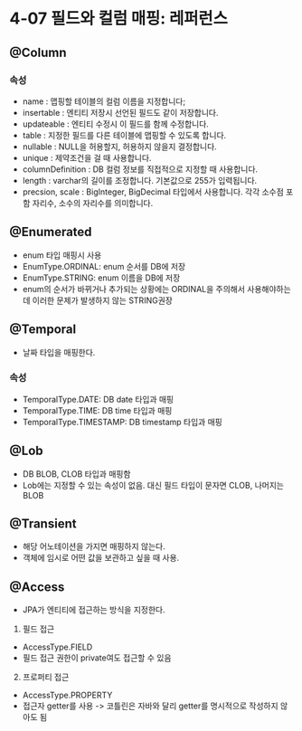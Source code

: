# 4-07 필드와 컬럼 매핑: 레퍼런스
## @Column
### 속성
* name : 맵핑할 테이블의 컬럼 이름을 지정합니다;
* insertable : 엔티티 저장시 선언된 필드도 같이 저장합니다.
* updateable : 엔티티 수정시 이 필드를 함께 수정합니다.
* table : 지정한 필드를 다른 테이블에 맵핑할 수 있도록 합니다.
* nullable : NULL을 허용할지, 허용하지 않을지 결정합니다.
* unique : 제약조건을 걸 때 사용합니다.
* columnDefinition : DB 컬럼 정보를 직접적으로 지정할 때 사용합니다.
* length : varchar의 길이를 조정합니다. 기본값으로 255가 입력됩니다.
* precsion, scale : BigInteger, BigDecimal 타입에서 사용합니다. 각각 소수점 포함 자리수, 소수의 자리수를 의미합니다.

## @Enumerated
* enum 타입 매핑시 사용
* EnumType.ORDINAL: enum 순서를 DB에 저장
* EnumType.STRING: enum 이름을 DB에 저장
* enum의 순서가 바뀌거나 추가되는 상황에는 ORDINAL을 주의해서 사용해야하는데 이러한 문제가 발생하지 않는 STRING권장

## @Temporal
* 날짜 타입을 매핑한다.
 ### 속성
* TemporalType.DATE: DB date 타입과 매핑
* TemporalType.TIME: DB time 타입과 매핑
* TemporalType.TIMESTAMP: DB timestamp 타입과 매핑

## @Lob
* DB BLOB, CLOB 타입과 매핑함
* Lob에는 지정할 수 있는 속성이 없음. 대신 필드 타입이 문자면 CLOB, 나머지는 BLOB

## @Transient
* 해당 어노테이션을 가지면 매핑하지 않는다.
* 객체에 임시로 어떤 값을 보관하고 싶을 때 사용.

## @Access
* JPA가 엔티티에 접근하는 방식을 지정한다.
1. 필드 접근
* AccessType.FIELD
* 필드 접근 권한이 private여도 접근할 수 있음
2. 프로퍼티 접근
* AccessType.PROPERTY
* 접근자 getter를 사용 -> 코틀린은 자바와 달리 getter를 명시적으로 작성하지 않아도 됨